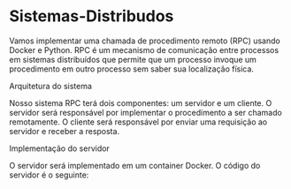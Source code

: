 
# Sistemas-Distribudos
Vamos implementar uma chamada de procedimento remoto (RPC) usando Docker e Python. RPC é um mecanismo de comunicação entre processos em sistemas distribuídos que permite que um processo invoque um procedimento em outro processo sem saber sua localização física.

Arquitetura do sistema

Nosso sistema RPC terá dois componentes: um servidor e um cliente. O servidor será responsável por implementar o procedimento a ser chamado remotamente. O cliente será responsável por enviar uma requisição ao servidor e receber a resposta.

Implementação do servidor

O servidor será implementado em um container Docker. O código do servidor é o seguinte:


